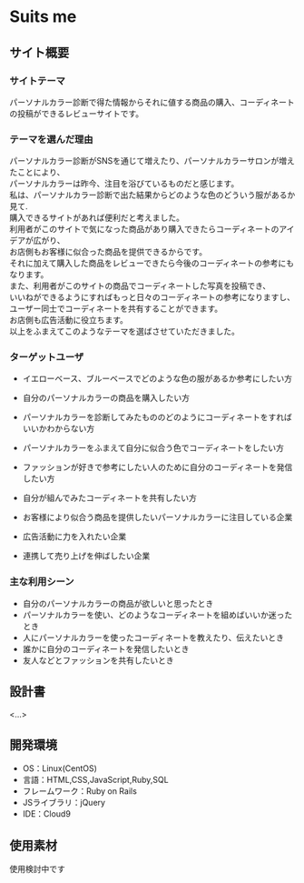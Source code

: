 # Suits me

## サイト概要
### サイトテーマ
パーソナルカラー診断で得た情報からそれに値する商品の購入、コーディネートの投稿ができるレビューサイトです。

### テーマを選んだ理由
パーソナルカラー診断がSNSを通じて増えたり、パーソナルカラーサロンが増えたことにより、  
パーソナルカラーは昨今、注目を浴びているものだと感じます。    
私は、パーソナルカラー診断で出た結果からどのような色のどういう服があるか見て.   
購入できるサイトがあれば便利だと考えました。  
利用者がこのサイトで気になった商品があり購入できたらコーディネートのアイデアが広がり、  
お店側もお客様に似合った商品を提供できるからです。  
それに加えて購入した商品をレビューできたら今後のコーディネートの参考にもなります。  
また、利用者がこのサイトの商品でコーディネートした写真を投稿でき、  
いいねができるようにすればもっと日々のコーディネートの参考になりますし、  
ユーザー同士でコーディネートを共有することができます。  
お店側も広告活動に役立ちます。    
以上をふまえてこのようなテーマを選ばさせていただきました。  

### ターゲットユーザ
- イエローベース、ブルーベースでどのような色の服があるか参考にしたい方
- 自分のパーソナルカラーの商品を購入したい方
- パーソナルカラーを診断してみたもののどのようにコーディネートをすればいいかわからない方
- パーソナルカラーをふまえて自分に似合う色でコーディネートをしたい方
- ファッションが好きで参考にしたい人のために自分のコーディネートを発信したい方
- 自分が組んでみたコーディネートを共有したい方

- お客様により似合う商品を提供したいパーソナルカラーに注目している企業
- 広告活動に力を入れたい企業
- 連携して売り上げを伸ばしたい企業

### 主な利用シーン
- 自分のパーソナルカラーの商品が欲しいと思ったとき
- パーソナルカラーを使い、どのようなコーディネートを組めばいいか迷ったとき
- 人にパーソナルカラーを使ったコーディネートを教えたり、伝えたいとき
- 誰かに自分のコーディネートを発信したいとき
- 友人などとファッションを共有したいとき

## 設計書
<...>

## 開発環境
- OS：Linux(CentOS)
- 言語：HTML,CSS,JavaScript,Ruby,SQL
- フレームワーク：Ruby on Rails
- JSライブラリ：jQuery
- IDE：Cloud9

## 使用素材
使用検討中です
